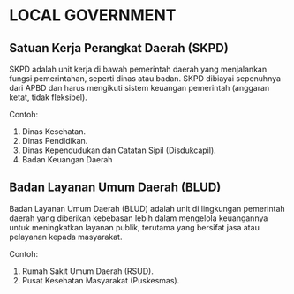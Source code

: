 # LOCAL GOVERNMENT

## Satuan Kerja Perangkat Daerah (SKPD)

SKPD adalah unit kerja di bawah pemerintah daerah yang menjalankan fungsi pemerintahan, seperti dinas atau badan. SKPD dibiayai sepenuhnya dari APBD dan harus mengikuti sistem keuangan pemerintah (anggaran ketat, tidak fleksibel).

Contoh:

1. Dinas Kesehatan.
2. Dinas Pendidikan.
3. Dinas Kependudukan dan Catatan Sipil (Disdukcapil).
4. Badan Keuangan Daerah

## Badan Layanan Umum Daerah (BLUD)

Badan Layanan Umum Daerah (BLUD) adalah unit di lingkungan pemerintah daerah yang diberikan kebebasan lebih dalam mengelola keuangannya untuk meningkatkan layanan publik, terutama yang bersifat jasa atau pelayanan kepada masyarakat.

Contoh:

1. Rumah Sakit Umum Daerah (RSUD).
2. Pusat Kesehatan Masyarakat (Puskesmas).